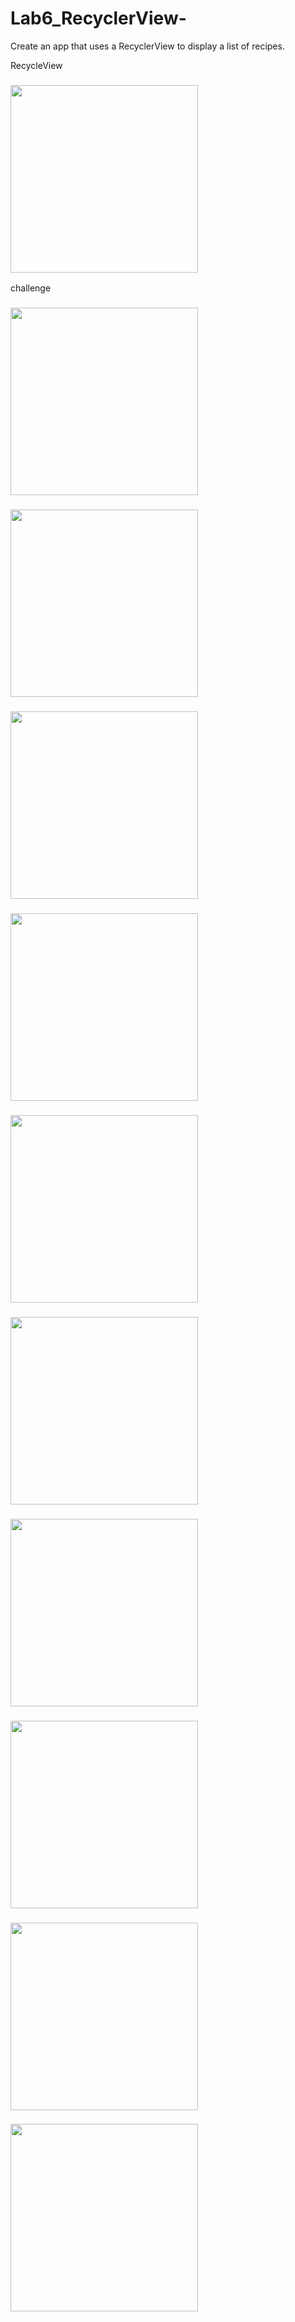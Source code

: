 # Lab6_RecyclerView-
Create an app that uses a RecyclerView to display a list of recipes.


RecycleView
### <img src="/RecycleIMG/RecycleView.gif" width=300 />

challenge
### <img src="/RecycleIMG/challenge.gif" width=300 />


### <img src="/RecycleIMG/Screenshot_1616087563.png" width=300 />


### <img src="/RecycleIMG/Screenshot_1616094968.png" width=300 />


### <img src="/RecycleIMG/Screenshot_1616094973.png" width=300 />


### <img src="/RecycleIMG/Screenshot_1616094977.png.gif" width=300 />


### <img src="/RecycleIMG/Screenshot_1616096242.png" width=300 />


### <img src="/RecycleIMG/Screenshot_1616096248.png" width=300 />


### <img src="/RecycleIMG/Screenshot_1616097307.png" width=300 />



### <img src="/RecycleIMG/Screenshot_1616097319.png" width=300 />


### <img src="/RecycleIMG/Screenshot_1616097322.png" width=300 />
